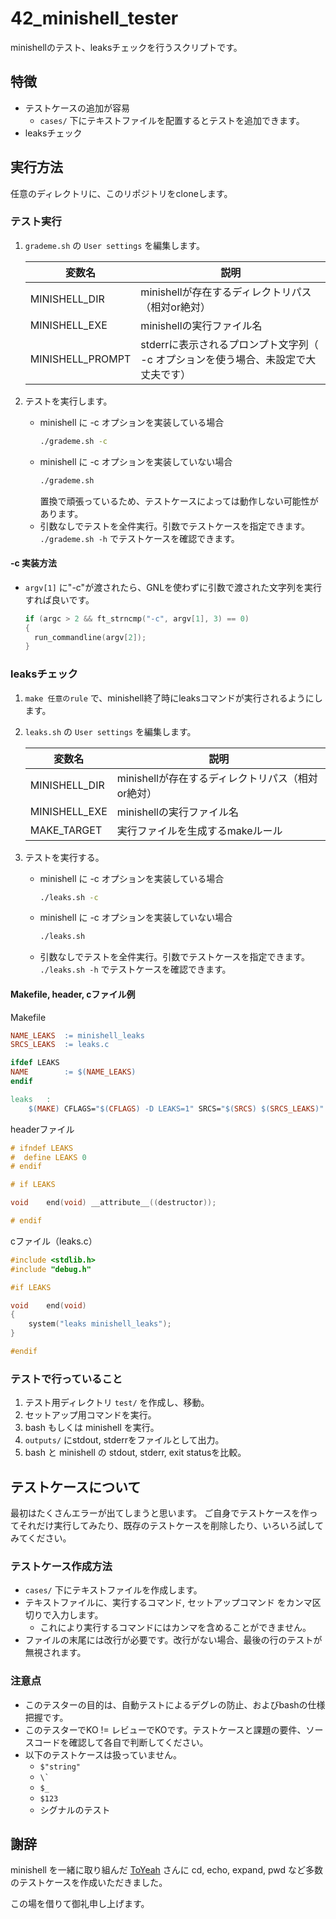 # 42_minishell_tester

minishellのテスト、leaksチェックを行うスクリプトです。

## 特徴
- テストケースの追加が容易
  - `cases/` 下にテキストファイルを配置するとテストを追加できます。
- leaksチェック

## 実行方法

任意のディレクトリに、このリポジトリをcloneします。

### テスト実行

1. `grademe.sh` の `User settings` を編集します。

   |変数名|説明|
   |--|--|
   |MINISHELL_DIR|minishellが存在するディレクトリパス（相対or絶対）|
   |MINISHELL_EXE|minishellの実行ファイル名|
   |MINISHELL_PROMPT|stderrに表示されるプロンプト文字列（ -c オプションを使う場合、未設定で大丈夫です）|

1. テストを実行します。
   - minishell に -c オプションを実装している場合
     ```bash
     ./grademe.sh -c
     ```
   - minishell に -c オプションを実装していない場合
     ```bash
     ./grademe.sh
     ```
     置換で頑張っているため、テストケースによっては動作しない可能性があります。
   - 引数なしでテストを全件実行。引数でテストケースを指定できます。
     `./grademe.sh -h` でテストケースを確認できます。

#### -c 実装方法

- `argv[1]` に"-c"が渡されたら、GNLを使わずに引数で渡された文字列を実行すれば良いです。
  ```c
  if (argc > 2 && ft_strncmp("-c", argv[1], 3) == 0)
  {
    run_commandline(argv[2]);
  }
  ```

### leaksチェック

1. `make 任意のrule` で、minishell終了時にleaksコマンドが実行されるようにします。
1. `leaks.sh` の `User settings` を編集します。

   |変数名|説明|
   |--|--|
   |MINISHELL_DIR|minishellが存在するディレクトリパス（相対or絶対）|
   |MINISHELL_EXE|minishellの実行ファイル名|
   |MAKE_TARGET|実行ファイルを生成するmakeルール|

1. テストを実行する。
   - minishell に -c オプションを実装している場合
     ```bash
     ./leaks.sh -c
     ```
   - minishell に -c オプションを実装していない場合
     ```bash
     ./leaks.sh
     ```
   - 引数なしでテストを全件実行。引数でテストケースを指定できます。
     `./leaks.sh -h` でテストケースを確認できます。

#### Makefile, header, cファイル例

Makefile
```Makefile
NAME_LEAKS	:= minishell_leaks
SRCS_LEAKS	:= leaks.c

ifdef LEAKS
NAME		:= $(NAME_LEAKS)
endif

leaks	:
	$(MAKE) CFLAGS="$(CFLAGS) -D LEAKS=1" SRCS="$(SRCS) $(SRCS_LEAKS)" LEAKS=TRUE
```

headerファイル
```h
# ifndef LEAKS
#  define LEAKS 0
# endif

# if LEAKS

void	end(void) __attribute__((destructor));

# endif
```
cファイル（leaks.c）
```c
#include <stdlib.h>
#include "debug.h"

#if LEAKS

void	end(void)
{
	system("leaks minishell_leaks");
}

#endif
```

### テストで行っていること

1. テスト用ディレクトリ `test/` を作成し、移動。
1. セットアップ用コマンドを実行。
1. bash もしくは minishell を実行。
1. `outputs/` にstdout, stderrをファイルとして出力。
1. bash と minishell の stdout, stderr, exit statusを比較。

## テストケースについて

最初はたくさんエラーが出てしまうと思います。
ご自身でテストケースを作ってそれだけ実行してみたり、既存のテストケースを削除したり、いろいろ試してみてください。

### テストケース作成方法
- `cases/` 下にテキストファイルを作成します。
- テキストファイルに、実行するコマンド, セットアップコマンド をカンマ区切りで入力します。
  - これにより実行するコマンドにはカンマを含めることができません。
- ファイルの末尾には改行が必要です。改行がない場合、最後の行のテストが無視されます。

### 注意点
- このテスターの目的は、自動テストによるデグレの防止、およびbashの仕様把握です。
- このテスターでKO != レビューでKOです。テストケースと課題の要件、ソースコードを確認して各自で判断してください。
- 以下のテストケースは扱っていません。
  - `$"string"`
  - `` \` ``
  - `$_`
  - `$123`
  - シグナルのテスト

## 謝辞
minishell を一緒に取り組んだ [ToYeah](https://github.com/ToYeah) さんに cd, echo, expand, pwd など多数のテストケースを作成いただきました。

この場を借りて御礼申し上げます。
